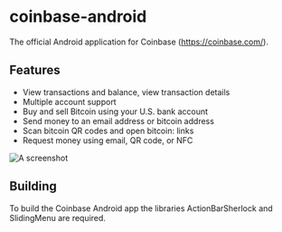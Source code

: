 coinbase-android
================

The official Android application for Coinbase (https://coinbase.com/).

## Features
* View transactions and balance, view transaction details
* Multiple account support
* Buy and sell Bitcoin using your U.S. bank account
* Send money to an email address or bitcoin address
* Scan bitcoin QR codes and open bitcoin: links
* Request money using email, QR code, or NFC

![A screenshot](https://dl.dropbox.com/u/1779882/Screenshot_2013-02-27-18-42-39.png)

## Building

To build the Coinbase Android app the libraries ActionBarSherlock and SlidingMenu are required.
